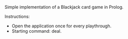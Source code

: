 Simple implementation of a Blackjack card game in Prolog.

Instructions:
- Open the application once for every playthrough.
- Starting command: deal.
